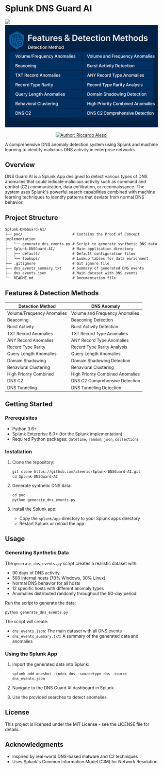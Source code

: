 # Splunk DNS Guard AI

![](imgs/banner.gif)
![](imgs/banner_features.png)

<p align="center">
  <a href="#"><img src="https://img.shields.io/badge/Author-Riccardo%20Alesci-blue.svg" alt="Author: Riccardo Alesci"/></a>
</p>

A comprehensive DNS anomaly detection system using Splunk and machine learning to identify malicious DNS activity in enterprise networks.

## Overview

DNS Guard AI is a Splunk App designed to detect various types of DNS anomalies that could indicate malicious activity such as command and control (C2) communication, data exfiltration, or reconnaissance. The system uses Splunk's powerful search capabilities combined with machine learning techniques to identify patterns that deviate from normal DNS behavior.

## Project Structure

```
Splunk-DNSGuard-AI/
├── poc/                       # Contains the Proof of Concept implementation
│   └── generate_dns_events.py # Script to generate synthetic DNS data
├── Splunk-DNSGuard-AI/        # Main application directory
│   ├── default/               # Default configuration files
│   └── lookups/               # Lookup tables for data enrichment
├── .gitignore                 # Git ignore file
├── dns_events_summary.txt     # Summary of generated DNS events
├── dns_events.json            # Main dataset with DNS events
└── README.md                  # Documentation file
```

## Features & Detection Methods

| Detection Method                  | DNS Anomaly                             |
|-----------------------------------|-----------------------------------------|
| Volume/Frequency Anomalies        | Volume and Frequency Anomalies          |
| Beaconing                         | Beaconing Detection                     |
| Burst Activity                    | Burst Activity Detection                |
| TXT Record Anomalies              | TXT Record Type Anomalies               |
| ANY Record Anomalies              | ANY Record Type Anomalies               |
| Record Type Rarity                | Record Type Rarity Analysis             |
| Query Length Anomalies            | Query Length Anomalies                  |
| Domain Shadowing                  | Domain Shadowing Detection              |
| Behavioral Clustering             | Behavioral Clustering                   |
| High Priority Combined            | High Priority Combined Anomalies        |
| DNS C2                            | DNS C2 Comprehensive Detection          |
| DNS Tunneling                     | DNS Tunneling Detection                 |

## Getting Started

### Prerequisites

- Python 3.6+
- Splunk Enterprise 8.0+ (for the Splunk implementation)
- Required Python packages: `datetime`, `random`, `json`, `collections`

### Installation

1. Clone the repository:
   ```
   git clone https://github.com/aleeric/Splunk-DNSGuard-AI.git
   cd Splunk-DNSGuard-AI
   ```

2. Generate synthetic DNS data:
   ```
   cd poc
   python generate_dns_events.py
   ```

3. Install the Splunk app:
   - Copy the `splunk/app` directory to your Splunk apps directory
   - Restart Splunk or reload the app

## Usage

### Generating Synthetic Data

The `generate_dns_events.py` script creates a realistic dataset with:
- 90 days of DNS activity
- 500 internal hosts (70% Windows, 30% Linux)
- Normal DNS behavior for all hosts
- 12 specific hosts with different anomaly types
- Anomalies distributed randomly throughout the 90-day period

Run the script to generate the data:
```
python generate_dns_events.py
```

The script will create:
- `dns_events.json`: The main dataset with all DNS events
- `dns_events_summary.txt`: A summary of the generated data and anomalies

### Using the Splunk App

1. Import the generated data into Splunk:
   ```
   splunk add oneshot -index dns -sourcetype dns -source dns_events.json
   ```

2. Navigate to the DNS Guard AI dashboard in Splunk
3. Use the provided searches to detect anomalies

## License

This project is licensed under the MIT License - see the LICENSE file for details.

## Acknowledgments

- Inspired by real-world DNS-based malware and C2 techniques
- Uses Splunk's Common Information Model (CIM) for Network Resolution 
